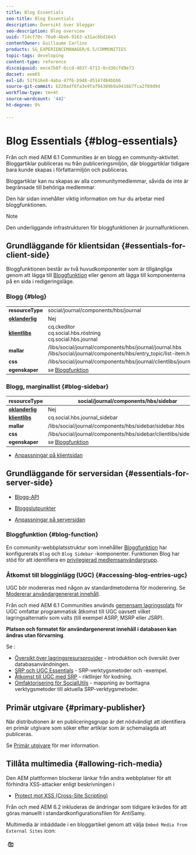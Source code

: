 ```yaml
---
title: Blog Essentials
seo-title: Blog Essentials
description: Översikt över bloggar
seo-description: Blog overview
uuid: 714cf70c-76a0-4be6-9163-a31ac6bd1643
contentOwner: Guillaume Carlino
products: SG_EXPERIENCEMANAGER/6.5/COMMUNITIES
topic-tags: developing
content-type: reference
discoiquuid: eece7b8f-6ccd-4037-8713-0cd36cfd9e73
docset: aem65
exl-id: 51f616e8-4aba-47f6-b948-d5147d84bbb6
source-git-commit: b220adf6fa3e9faf94389b9a9416b7fca2f89d9d
workflow-type: tm+mt
source-wordcount: '442'
ht-degree: 0%

---
```


# Blog Essentials {#blog-essentials}

Från och med AEM 6.1 Communities är en blogg en community-aktivitet. Bloggartiklar publiceras nu från publiceringsmiljön, där bloggartiklar tidigare bara kunde skapas i författarmiljön och publiceras.

Bloggartiklar kan nu skapas av alla communitymedlemmar, såvida de inte är begränsade till behöriga medlemmar.

Den här sidan innehåller viktig information om hur du arbetar med bloggfunktionen.

>[!NOTE]
>
>Den underliggande infrastrukturen för bloggfunktionen är journalfunktionen.

## Grundläggande för klientsidan {#essentials-for-client-side}

Bloggfunktionen består av två huvudkomponenter som är tillgängliga genom att lägga till [Bloggfunktion](/help/communities/functions.md#blog-function) eller genom att lägga till komponenterna på en sida i redigeringsläge.

### Blogg {#blog}

<table>
 <tbody>
  <tr>
   <td> <strong>resourceType</strong></td>
   <td>social/journal/components/hbs/journal</td>
  </tr>
  <tr>
   <td> <a href="/help/communities/scf.md#add-or-include-a-communities-component"><strong>oklanderlig</strong></a></td>
   <td>Nej</td>
  </tr>
  <tr>
   <td> <a href="/help/communities/clientlibs.md"><strong>klientlibs</strong></a></td>
   <td>cq.ckeditor<br /> cq.social.hbs.röstning<br /> cq.social.hbs.journal</td>
  </tr>
  <tr>
   <td> <strong>mallar</strong></td>
   <td> /libs/social/journal/components/hbs/journal/journal.hbs<br /> /libs/social/journal/components/hbs/entry_topic/list-item.hbs</td>
  </tr>
  <tr>
   <td> <strong>css</strong></td>
   <td> /libs/social/journal/components/hbs/journal/clientlibs/journal.css</td>
  </tr>
  <tr>
   <td><strong> egenskaper</strong></td>
   <td>se <a href="/help/communities/blog-feature.md">Bloggfunktion</a></td>
  </tr>
 </tbody>
</table>

### Blogg, marginallist {#blog-sidebar}

| **resourceType** | social/journal/components/hbs/sidebar |
|---|---|
| [**oklanderlig**](/help/communities/scf.md#add-or-include-a-communities-component) | Nej |
| [**klientlibs**](/help/communities/clientlibs.md) | cq.social.hbs.journal_sidebar |
| **mallar** | /libs/social/journal/components/hbs/sidebar/sidebar.hbs |
| **css** | /libs/social/journal/components/hbs/sidebar/clientlibs/sidebar.css |
| **egenskaper** | se [Bloggfunktion](/help/communities/blog-feature.md) |

* [Anpassningar på klientsidan](/help/communities/client-customize.md)

## Grundläggande för serversidan {#essentials-for-server-side}

* [Blogg-API](https://helpx.adobe.com/experience-manager/6-5/sites/developing/using/reference-materials/javadoc/com/adobe/cq/social/journal/client/api/package-summary.html)

* [Bloggslutpunkter](https://helpx.adobe.com/experience-manager/6-5/sites/developing/using/reference-materials/javadoc/com/adobe/cq/social/journal/client/endpoints/package-summary.html)

* [Anpassningar på serversidan](/help/communities/server-customize.md)

### Bloggfunktion {#blog-function}

En community-webbplatsstruktur som innehåller [Bloggfunktion](/help/communities/functions.md#blog-function) har konfigurerats `Blog` och `Blog Sidebar` -komponenter. Funktionen Blog har stöd för att identifiera en [privilegierad medlemsanvändargrupp](/help/communities/users.md#privileged-members-group).

### Åtkomst till blogginlägg (UGC) {#accessing-blog-entries-ugc}

UGC bör modereras med någon av standardmetoderna för moderering.
Se [Modererar användargenererat innehåll](/help/communities/moderate-ugc.md).

Från och med AEM 6.1 Communities används [gemensam lagringsplats](/help/communities/working-with-srp.md) för UGC omfattar programmatisk åtkomst till UGC oavsett vilket lagringsalternativ som valts (till exempel ASRP, MSRP eller JSRP).

**Platsen och formatet för användargenererat innehåll i databasen kan ändras utan förvarning**.

Se :

* [Översikt över lagringsresursprovider](/help/communities/srp.md) - introduktion och översikt över databasanvändningen.
* [SRP och UGC Essentials](/help/communities/srp-and-ugc.md) - SRP-verktygsmetoder och -exempel.
* [Åtkomst till UGC med SRP](/help/communities/accessing-ugc-with-srp.md) - riktlinjer för kodning.
* [Omfaktorisering för SocialUtils](/help/communities/socialutils.md) - mappning av borttagna verktygsmetoder till aktuella SRP-verktygsmetoder.

## Primär utgivare {#primary-publisher}

När distributionen är en publiceringsgrupp är det nödvändigt att identifiera en primär utgivare som söker efter artiklar som är schemalagda att publiceras.

Se [Primär utgivare](/help/communities/deploy-communities.md#primary-publisher) för mer information.

## Tillåta multimedia {#allowing-rich-media}

Den AEM plattformen blockerar länkar från andra webbplatser för att förhindra XSS-attacker enligt beskrivningen i

* [Protect mot XSS (Cross-Site Scripting)](/help/sites-developing/security.md#protect-against-cross-site-scripting-xss)

Från och med AEM 6.2 inkluderas de ändringar som tidigare krävdes för att göras manuellt i standardkonfigurationsfilen för AntiSamy.

Multimedia är inbäddade i en bloggartikel genom att välja `Embed Media from External Sites` icon:

![media](assets/media-icon.png)
